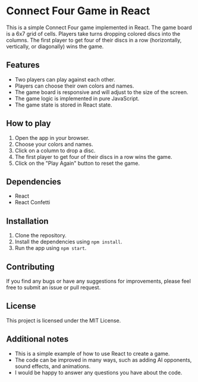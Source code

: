 # Connect Four Game in React

This is a simple Connect Four game implemented in React. The game board is a 6x7 grid of cells. Players take turns dropping colored discs into the columns. The first player to get four of their discs in a row (horizontally, vertically, or diagonally) wins the game.

## Features

- Two players can play against each other.
- Players can choose their own colors and names.
- The game board is responsive and will adjust to the size of the screen.
- The game logic is implemented in pure JavaScript.
- The game state is stored in React state.

## How to play

1. Open the app in your browser.
2. Choose your colors and names.
3. Click on a column to drop a disc.
4. The first player to get four of their discs in a row wins the game.
5. Click on the "Play Again" button to reset the game.

## Dependencies

- React
- React Confetti

## Installation

1. Clone the repository.
2. Install the dependencies using `npm install`.
3. Run the app using `npm start`.

## Contributing

If you find any bugs or have any suggestions for improvements, please feel free to submit an issue or pull request.

## License

This project is licensed under the MIT License.

## Additional notes

- This is a simple example of how to use React to create a game.
- The code can be improved in many ways, such as adding AI opponents, sound effects, and animations.
- I would be happy to answer any questions you have about the code.